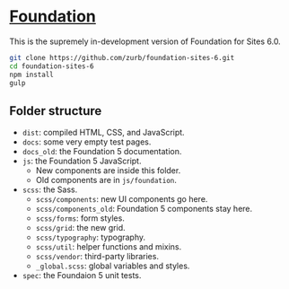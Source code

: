 # [Foundation](http://foundation.zurb.com)

This is the supremely in-development version of Foundation for Sites 6.0.

```bash
git clone https://github.com/zurb/foundation-sites-6.git
cd foundation-sites-6
npm install
gulp
```

## Folder structure

- `dist`: compiled HTML, CSS, and JavaScript.
- `docs`: some very empty test pages.
- `docs_old`: the Foundation 5 documentation.
- `js`: the Foundation 5 JavaScript.
  - New components are inside this folder.
  - Old components are in `js/foundation`.
- `scss`: the Sass.
  - `scss/components`: new UI components go here.
  - `scss/components_old`: Foundation 5 components stay here.
  - `scss/forms`: form styles.
  - `scss/grid`: the new grid.
  - `scss/typography`: typography.
  - `scss/util`: helper functions and mixins.
  - `scss/vendor`: third-party libraries.
  - `_global.scss`: global variables and styles.
- `spec`: the Foundaion 5 unit tests.